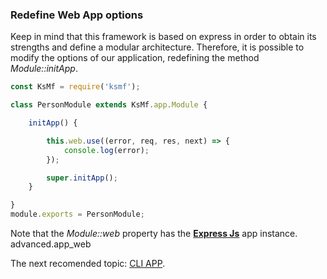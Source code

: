 ### Redefine Web App options 
Keep in mind that this framework is based on express in order to obtain its strengths and define a modular architecture. Therefore, it is possible to modify the options of our application, redefining the method *Module::initApp*.

```js
const KsMf = require('ksmf');

class PersonModule extends KsMf.app.Module {

    initApp() {

        this.web.use((error, req, res, next) => {
            console.log(error);
        });

        super.initApp(); 
    }

}
module.exports = PersonModule;

```

Note that the *Module::web* property has the **[Express Js](https://expressjs.com/es/)** app instance.
advanced.app_web


The next recomended topic: [CLI APP](./advanced.app_cli.md).